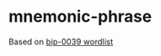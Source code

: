 # mnemonic-phrase

Based on [bip-0039 wordlist](https://github.com/bitcoin/bips/blob/master/bip-0039/bip-0039-wordlists.md)
